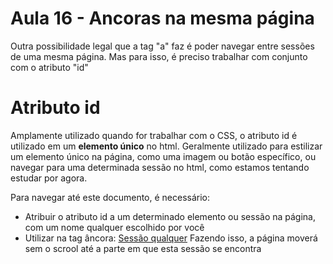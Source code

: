 # Aula 16 - Ancoras na mesma página
Outra possibilidade legal que a tag "a" faz é poder navegar entre sessões de uma mesma página. Mas para isso, é 
preciso trabalhar com conjunto com o atributo "id"

# Atributo id
Amplamente utilizado quando for trabalhar com o CSS, o atributo id é utilizado em um **elemento único** no html. 
Geralmente utilizado para estilizar um elemento único na página, como uma imagem ou botão específico, ou navegar 
para uma determinada sessão no html, como estamos tentando estudar por agora. 

Para navegar até este documento, é necessário:
- Atribuir o atributo id a um determinado elemento ou sessão na página, com um nome qualquer escolhido por você
- Utilizar na tag âncora: <a href="#id-escolhido">Sessão qualquer</a>
Fazendo isso, a página moverá sem o scrool até a parte em que esta sessão se encontra